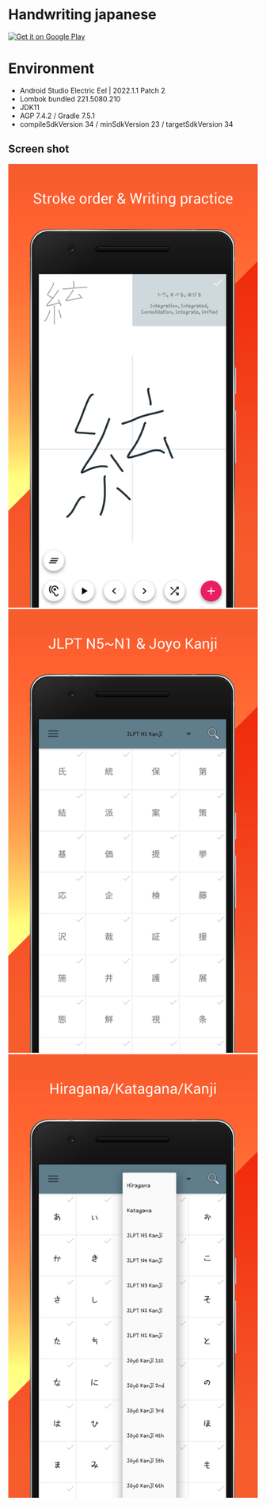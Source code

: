 # Handwriting japanese
[<img alt='Get it on Google Play' src='https://play.google.com/intl/en/badges/static/images/badges/en_badge_web_generic.png'/>](https://play.google.com/store/apps/details?id=com.appskimo.app.japanese&hl=en)

# Environment
- Android Studio Electric Eel | 2022.1.1 Patch 2
- Lombok bundled 221.5080.210
- JDK11
- AGP 7.4.2 / Gradle 7.5.1
- compileSdkVersion 34 / minSdkVersion 23 / targetSdkVersion 34

## Screen shot
![screen shot 03](./images/003.jpg)
![screen shot 02](./images/002.jpg)
![screen shot 01](./images/001.jpg)
